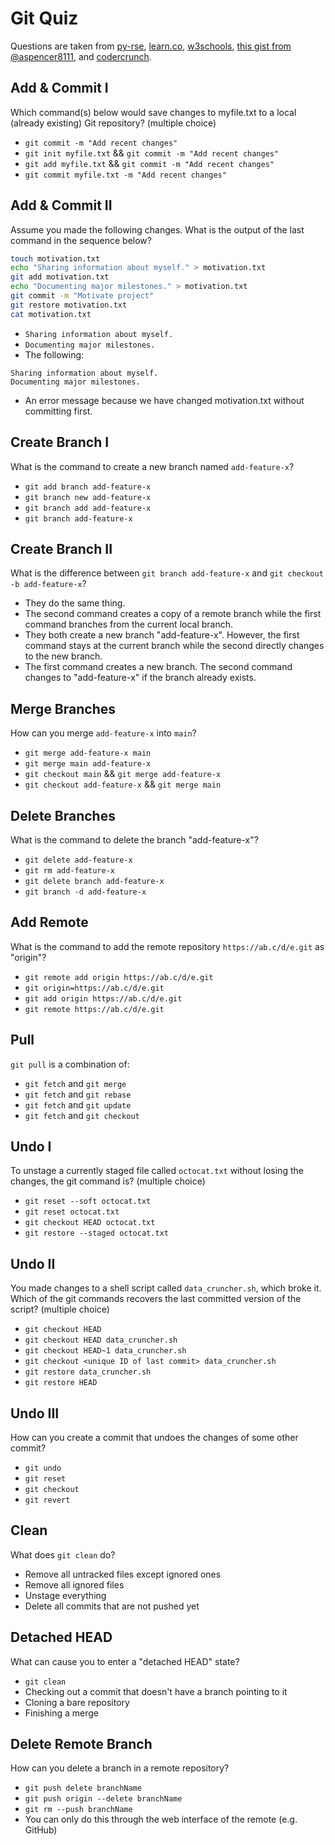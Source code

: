 # Git Quiz

Questions are taken from [py-rse](https://third-bit.com/py-rse/index.html), [learn.co](https://learn.co/lessons/git-github-learn-quiz), [w3schools](https://www.w3schools.com/quiztest/quiztest.asp?qtest=GIT), [this gist from @aspencer8111](https://gist.github.com/aspencer8111/17a80fb0a2be7b4718237fe8caa6e09c), and [codercrunch](https://www.codercrunch.com/quiz/take/1650218502/git-branching).

## Add & Commit I

Which command(s) below would save changes to myfile.txt to a local (already existing) Git repository? (multiple choice)

- `git commit -m "Add recent changes"`
- `git init myfile.txt` && `git commit -m "Add recent changes"`
- `git add myfile.txt` && `git commit -m "Add recent changes"`
- `git commit myfile.txt -m "Add recent changes"`

## Add & Commit II

Assume you made the following changes. What is the output of the last command in the sequence below?

```bash
touch motivation.txt
echo "Sharing information about myself." > motivation.txt
git add motivation.txt
echo "Documenting major milestones." > motivation.txt
git commit -m "Motivate project"
git restore motivation.txt
cat motivation.txt
```

- `Sharing information about myself.`
- `Documenting major milestones.`
- The following:

```
Sharing information about myself.
Documenting major milestones.
```

- An error message because we have changed motivation.txt without committing first.

## Create Branch I

What is the command to create a new branch named `add-feature-x`?

- `git add branch add-feature-x`
- `git branch new add-feature-x`
- `git branch add add-feature-x`
- `git branch add-feature-x`

## Create Branch II

What is the difference between `git branch add-feature-x` and `git checkout -b add-feature-x`?

- They do the same thing.
- The second command creates a copy of a remote branch while the first command branches from the current local branch.
- They both create a new branch "add-feature-x". However, the first command stays at the current branch while the second directly changes to the new branch.
- The first command creates a new branch. The second command changes to "add-feature-x" if the branch already exists.

## Merge Branches

How can you merge `add-feature-x` into `main`?

- `git merge add-feature-x main`
- `git merge main add-feature-x`
- `git checkout main` && `git merge add-feature-x`
- `git checkout add-feature-x` && `git merge main`

## Delete Branches

What is the command to delete the branch "add-feature-x"?

- `git delete add-feature-x`
- `git rm add-feature-x`
- `git delete branch add-feature-x`
- `git branch -d add-feature-x`

## Add Remote

What is the command to add the remote repository `https://ab.c/d/e.git` as "origin"?

- `git remote add origin https://ab.c/d/e.git`
- `git origin=https://ab.c/d/e.git`
- `git add origin https://ab.c/d/e.git`
- `git remote https://ab.c/d/e.git`

## Pull

`git pull` is a combination of:

- `git fetch` and `git merge`
- `git fetch` and `git rebase`
- `git fetch` and `git update`
- `git fetch` and `git checkout`

## Undo I

To unstage a currently staged file called `octocat.txt` without losing the changes, the git command is? (multiple choice)

- `git reset --soft octocat.txt`
- `git reset octocat.txt`
- `git checkout HEAD octocat.txt`
- `git restore --staged octocat.txt`

## Undo II

You made changes to a shell script called `data_cruncher.sh`, which broke it. Which of the git commands recovers the last committed version of the script? (multiple choice)

- `git checkout HEAD`
- `git checkout HEAD data_cruncher.sh`
- `git checkout HEAD~1 data_cruncher.sh`
- `git checkout <unique ID of last commit> data_cruncher.sh`
- `git restore data_cruncher.sh`
- `git restore HEAD`

## Undo III

How can you create a commit that undoes the changes of some other commit?

- `git undo`
- `git reset`
- `git checkout`
- `git revert`

## Clean

What does `git clean` do?

- Remove all untracked files except ignored ones
- Remove all ignored files
- Unstage everything
- Delete all commits that are not pushed yet

## Detached HEAD

What can cause you to enter a "detached HEAD" state?

- `git clean`
- Checking out a commit that doesn't have a branch pointing to it
- Cloning a bare repository
- Finishing a merge

## Delete Remote Branch

How can you delete a branch in a remote repository?

- `git push delete branchName`
- `git push origin --delete branchName`
- `git rm --push branchName`
- You can only do this through the web interface of the remote (e.g. GitHub)
